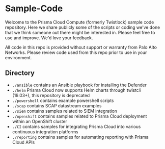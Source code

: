 Sample-Code
===========

Welcome to the Prisma Cloud Compute (formerly Twistlock) sample code repository.  Here we share publicly some of the scripts or coding we've done that we think someone out there might be interested in.  Please feel free to use and improve.  We'd love your feedback.

All code in this repo is provided without support or warranty from Palo Alto Networks.  Please review code used from this repo prior to use in your environment.

Directory
---------

* ```./ansible``` contains an Ansible playbook for installing the Defender
* ```./helm``` Prisma Cloud now supports Helm charts through twistcli (19.03+), this repository is deprecated
* ```./powershell``` contains example powershell scripts
* ```./scap``` contains SCAP datastream examples
* ```./siem``` contains samples related to SIEM integration
* ```./openshift``` contains samples related to Prisma Cloud deployment within an OpenShift cluster
* ```./CI``` contains samples for integrating Prisma Cloud into various continuous integration platforms
* ```./reporting``` contains samples for automating reporting with Prisma Cloud APIs
